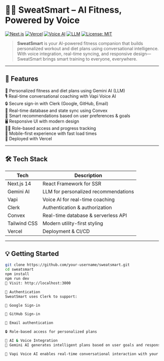 # 🏋️‍♂️ SweatSmart – AI Fitness, Powered by Voice

[![Next.js](https://img.shields.io/badge/Framework-Next.js-blue?logo=next.js)](https://nextjs.org/)
[![Vercel](https://img.shields.io/badge/Deploy-Vercel-black?logo=vercel)](https://vercel.com/)
[![Voice AI](https://img.shields.io/badge/Voice_AI-Vapi-purple)](https://vapi.ai/)
[![LLM](https://img.shields.io/badge/LLM-Gemini-blueviolet)](https://deepmind.google/technologies/gemini/)
[![License: MIT](https://img.shields.io/badge/License-MIT-green.svg)](LICENSE)

> **SweatSmart** is your AI-powered fitness companion that builds personalized workout and diet plans using conversational intelligence. With voice integration, real-time syncing, and responsive design—SweatSmart brings smart training to everyone, everywhere.

---

## 🚀 Features

🎯 Personalized fitness and diet plans using Gemini AI (LLM)  
🎙️ Real-time conversational coaching with Vapi Voice AI  
🔒 Secure sign-in with Clerk (Google, GitHub, Email)  
📡 Real-time database and state sync using Convex  
🧠 Smart recommendations based on user preferences & goals  
🖥️ Responsive UI with modern design  
🧑‍💼 Role-based access and progress tracking  
📲 Mobile-first experience with fast load times  
🚀 Deployed with Vercel

---

## 🛠 Tech Stack

| Tech              | Description                          |
|------------------|--------------------------------------|
| Next.js 14        | React Framework for SSR              |
| Gemini AI         | LLM for personalized recommendations |
| Vapi              | Voice AI for real-time coaching      |
| Clerk             | Authentication & authorization       |
| Convex            | Real-time database & serverless API  |
| Tailwind CSS      | Modern utility-first styling         |
| Vercel            | Deployment & CI/CD                   |

---

## 💡 Getting Started

```bash
git clone https://github.com/your-username/sweatsmart.git
cd sweatsmart
npm install
npm run dev
🔗 Visit: http://localhost:3000

🔐 Authentication
SweatSmart uses Clerk to support:

🔑 Google Sign-in

🔑 GitHub Sign-in

📧 Email authentication

🔒 Role-based access for personalized plans

🧠 AI & Voice Integration
🤖 Gemini AI generates intelligent plans based on user goals and responses.

🎤 Vapi Voice AI enables real-time conversational interaction with your virtual fitness assistant.

